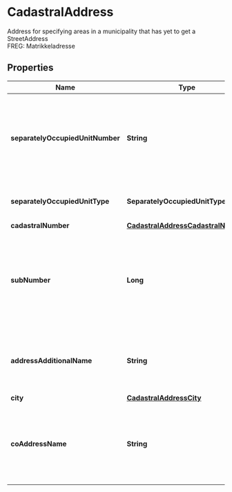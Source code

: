 

# CadastralAddress

Address for specifying areas in a municipality that has yet to get a StreetAddress<br>FREG: Matrikkeladresse

## Properties

| Name | Type | Description | Notes |
|------------ | ------------- | ------------- | -------------|
|**separatelyOccupiedUnitNumber** | **String** | A letter and four digits that uniquely identifies the  separately occupied unit inside a addressable building  or part of a building  &lt;br&gt;Remarks:   Two first digits represent floor number  Freg: Bruksenhetsnummer |  [optional] |
|**separatelyOccupiedUnitType** | **SeparatelyOccupiedUnitType** | Categorization of occupancy unit type  &lt;br&gt;FREG: Bruksenhetstype |  [optional] |
|**cadastralNumber** | [**CadastralAddressCadastralNumber**](CadastralAddressCadastralNumber.md) |  |  [optional] |
|**subNumber** | **Long** | Used with CadastralNumber when a real estate property  is linked to several different addresses  &lt;br&gt;Remarks:   I.e. each building on a farmyard has a sub number  Freg: Undernummer |  [optional] |
|**addressAdditionalName** | **String** | Inherited farm name (bruksnavn) or name of a institution or building,  used as a part of the official address  &lt;br&gt;FREG: Addressetilleggsnavn |  [optional] |
|**city** | [**CadastralAddressCity**](CadastralAddressCity.md) |  |  [optional] |
|**coAddressName** | **String** | Description of who the recipient is in care of (C/O),  or which recipient in an organization (v/ &#x3D; with, or Att: &#x3D; \&quot;Attention\&quot;)  &lt;br&gt;FREG: CoAdressenavn |  [optional] |



